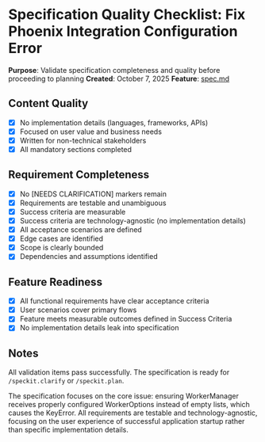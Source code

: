 # Specification Quality Checklist: Fix Phoenix Integration Configuration Error

**Purpose**: Validate specification completeness and quality before proceeding to planning
**Created**: October 7, 2025
**Feature**: [spec.md](../spec.md)

## Content Quality

- [x] No implementation details (languages, frameworks, APIs)
- [x] Focused on user value and business needs
- [x] Written for non-technical stakeholders
- [x] All mandatory sections completed

## Requirement Completeness

- [x] No [NEEDS CLARIFICATION] markers remain
- [x] Requirements are testable and unambiguous
- [x] Success criteria are measurable
- [x] Success criteria are technology-agnostic (no implementation details)
- [x] All acceptance scenarios are defined
- [x] Edge cases are identified
- [x] Scope is clearly bounded
- [x] Dependencies and assumptions identified

## Feature Readiness

- [x] All functional requirements have clear acceptance criteria
- [x] User scenarios cover primary flows
- [x] Feature meets measurable outcomes defined in Success Criteria
- [x] No implementation details leak into specification

## Notes

All validation items pass successfully. The specification is ready for `/speckit.clarify` or `/speckit.plan`.

The specification focuses on the core issue: ensuring WorkerManager receives properly configured WorkerOptions instead of empty lists, which causes the KeyError. All requirements are testable and technology-agnostic, focusing on the user experience of successful application startup rather than specific implementation details.